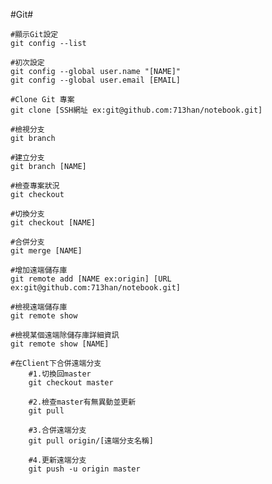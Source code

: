 #Git#

	#顯示Git設定
	git config --list

	#初次設定
	git config --global user.name "[NAME]"
	git config --global user.email [EMAIL]

	#Clone Git 專案
	git clone [SSH網址 ex:git@github.com:713han/notebook.git]

	#檢視分支
	git branch

	#建立分支
	git branch [NAME]

	#檢查專案狀況
	git checkout

	#切換分支
	git checkout [NAME]

	#合併分支
	git merge [NAME]

	#增加遠端儲存庫
	git remote add [NAME ex:origin] [URL ex:git@github.com:713han/notebook.git]

	#檢視遠端儲存庫
	git remote show

	#檢視某個遠端除儲存庫詳細資訊
	git remote show [NAME]

	#在Client下合併遠端分支
		#1.切換回master
		git checkout master

		#2.檢查master有無異動並更新
		git pull

		#3.合併遠端分支
		git pull origin/[遠端分支名稱]

		#4.更新遠端分支
		git push -u origin master
